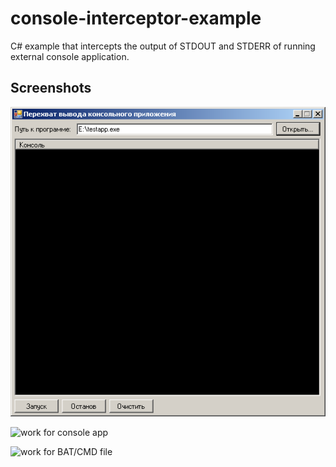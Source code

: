 # console-interceptor-example
C# example that intercepts the output of STDOUT and STDERR of running external console application.

## Screenshots

![main screen](/screenshots/scr-1.png)

![work for console app](/screenshots/ani-scr-1.png)

![work for BAT/CMD file](/screenshots/ani-scr-2.png)
